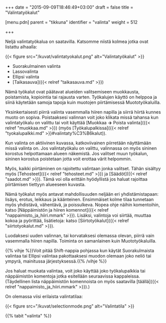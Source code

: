 +++
date = "2015-09-09T18:46:49+03:00"
draft = false
title = "Valintatyökalut"

[menu.pdn]
    parent = "tikkuna"
    identifier = "valinta"
    weight = 512

+++

Neljä valintatyökalua on saatavilla. Katsomme niistä kolmea jotka ovat listattu alhaalla:

{{< figure src="/kuvat/valintatyokalut.png" alt="Valintatyökalut" >}}

* Suorakulmainen valinta
* Lassovalinta
* Ellipsi valinta
* [Taikasauva]({{< relref "taikasauva.md" >}})

Nämä työkalut ovat päätavat alueiden valitsemiseen muokkausta, poistamista, kopiointia tai rajausta varten. Työkalujen käyttö on helppoa ja
siinä käytetään samoja tapoja kuin muotojen piirtämisessä Muototyökaluilla.

Yksinkertaisesti piirrä valinta vasemmalla hiiren napilla ja siirrä hiirtä kunnes muoto on sopiva. Poistaaksesi valinnan voit joko klikata
missä tahansa kun valintatyökalu on valittu tai voit käyttää [Muokkaa **&rarr;** Poista valinta]({{< relref "muokkaa.md" >}})
(myös [Työkalupalkissa]({{< relref "tyokalupalkki.md" >}}#valintaty%C3%B6kalut)).

Kun valinta on aktiivinen kuvassa, katkoviivainen piirretään näyttämään missä valinta on. Jos valintatyökalu on valittu, valinnassa on myös
sininen korostus helpottamaan alueen näkemistä. Jos valitset muun työkalun, sininen korostus poistetaan jotta voit erottaa värit helpommin.

Myös, kaikki piirtäminen on rajoitettu valintaan jonka valitset. Tähän sisältyy myös [Tehosteet]({{< relref "tehosteet.md" >}}) ja
[Säädöt]({{< relref "saadot.md" >}}). Tämä voi olla erittäin hyödyllistä jos haluat rajoittaa piirtämisen tiettyyn alueeseen kuvasta.

Nämä työkalut myös antavat mahdollisuuden neljään eri yhdistämistapaan: lisäys, erotus, leikkaus ja käänteinen. Ensimmäiset kolme tilaa
tunnetaan myös yhdistävä, vähentävä, ja poissulkeva. Nopea ohje näihin komentoihin, katso
[Näppäimistön ja hiiren komennot]({{< relref "nappaimisto_ja_hiiri.mmark" >}}). Lisäksi, valintoja voi siirtää, muuttaa kokoa ja pyörittää,
lisätietoja: katso [Siirtotyökalut]({{< relref "siirtotyokalut.md" >}}).

Luodaksesi uuden valinnan, tai korvataksesi olemassa olevan, piirrä vain vasemmalla hiiren napilla. Toiminta on samanlainen kuin
Muototyökaluilla.

{{% vihje %}}Voit pitää Shift-nappia pohjassa kun käytät Suorakulmaista valintaa tai Ellipsi valintaa pakottaaksesi muodon olemaan joko neliö tai ympyrä, mainitussa järjestyksessä.{{% /vihje %}}

Jos haluat muokata valintaa, voit joko käyttää joko työkalupalkkia tai näppäimistön komentoja jotka esitellään seuraavissa kappaleissa.
(Täydellinen lista näppäimistön komennoista on myös saatavilla [täällä]({{< relref "nappaimisto_ja_hiiri.mmark" >}}).)

On olemassa viisi erilaista valintatilaa:

{{< figure src="/kuvat/selectionmode.png" alt="Valintatila" >}}

{{% tabit "valinta" %}}
